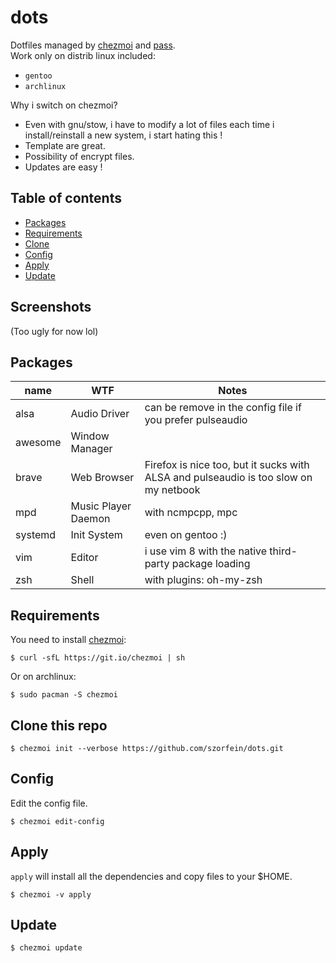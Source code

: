 # dots
Dotfiles managed by [chezmoi](https://www.chezmoi.io/) and [pass](https://www.passwordstore.org/).  
Work only on distrib linux included:
+ `gentoo`
+ `archlinux`

Why i switch on chezmoi?
+ Even with gnu/stow, i have to modify a lot of files each time i install/reinstall a new system, i start hating this !
+ Template are great.
+ Possibility of encrypt files.
+ Updates are easy !

## Table of contents

<!--ts-->

   * [Packages](#packages)
   * [Requirements](#requirements)
   * [Clone](#clone-this-repo)
   * [Config](#config)
   * [Apply](#apply)
   * [Update](#update)

<!--te-->

## Screenshots

(Too ugly for now lol)

## Packages

| name | WTF | Notes |
|---|---|---|
| alsa | Audio Driver | can be remove in the config file if you prefer pulseaudio |
| awesome | Window Manager | |
| brave | Web Browser | Firefox is nice too, but it sucks with ALSA and pulseaudio is too slow on my netbook |
| mpd | Music Player Daemon | with ncmpcpp, mpc |
| systemd | Init System | even on gentoo :) |
| vim | Editor | i use vim 8 with the native third-party package loading |
| zsh | Shell | with plugins: oh-my-zsh |

## Requirements
You need to install [chezmoi](https://chezmoi.io):

    $ curl -sfL https://git.io/chezmoi | sh

Or on archlinux:

    $ sudo pacman -S chezmoi

## Clone this repo

    $ chezmoi init --verbose https://github.com/szorfein/dots.git

## Config
Edit the config file.

    $ chezmoi edit-config

## Apply
`apply` will install all the dependencies and copy files to your $HOME.

    $ chezmoi -v apply

## Update

    $ chezmoi update
